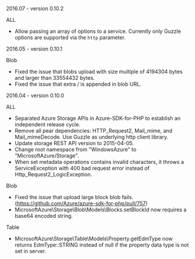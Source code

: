 2016.07 - version 0.10.2

ALL
* Allow passing an array of options to a service. Currently only Guzzle options are supported via the `http` parameter.

2016.05 - version 0.10.1

Blob
* Fixed the issue that blobs upload with size multiple of 4194304 bytes and larger than 33554432 bytes.
* Fixed the issue that extra / is appended in blob URL.

2016.04 - version 0.10.0

ALL
* Separated Azure Storage APIs in Azure-SDK-for-PHP to establish an independent release cycle.
* Remove all pear dependencies: HTTP_Request2, Mail_mime, and Mail_mimeDecode. Use Guzzle as underlying http client library.
* Update storage REST API version to 2015-04-05.
* Change root namespace from "WindowsAzure" to "MicrosoftAzure/Storage".
* When set metadata operations contains invalid characters, it throws a ServiceException with 400 bad request error instead of Http_Request2_LogicException.

Blob
* Fixed the issue that upload large block blob fails. (https://github.com/Azure/azure-sdk-for-php/pull/757)
* MicrosoftAzure\Storage\Blob\Models\Blocks.setBlockId now requires a base64 encoded string.

Table
* MicrosoftAzure\Storage\Table\Models\Property.getEdmType now returns EdmType::STRING instead of null if the property data type is not set in server.
